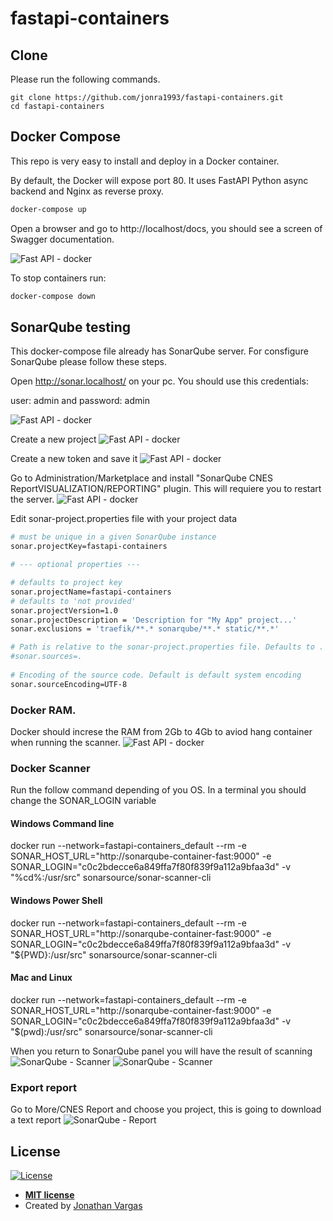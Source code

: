 # fastapi-containers

## Clone

Please run the following commands.

```
git clone https://github.com/jonra1993/fastapi-containers.git
cd fastapi-containers
```

## Docker Compose

This repo is very easy to install and deploy in a Docker container.

By default, the Docker will expose port 80. It uses FastAPI Python async backend and Nginx as reverse proxy.

```sh
docker-compose up
```

Open a browser and go to http://localhost/docs, you should see a screen of Swagger documentation.

![Fast API - docker](static/fast.png)

To stop containers run:

```sh
docker-compose down
```

## SonarQube testing
This docker-compose file already has SonarQube server.
For consfigure SonarQube please follow these steps.

Open http://sonar.localhost/ on your pc. You should use this credentials:

user: admin and password: admin

![Fast API - docker](static/sonar1.png)

Create a new project 
![Fast API - docker](static/sonar2.png)

Create a new token and save it
![Fast API - docker](static/sonar3.png)

Go to Administration/Marketplace and install "SonarQube CNES ReportVISUALIZATION/REPORTING" plugin. This will requiere you to restart the server.
![Fast API - docker](static/sonar4.png)

Edit sonar-project.properties file with your project data

```sh
# must be unique in a given SonarQube instance
sonar.projectKey=fastapi-containers

# --- optional properties ---

# defaults to project key
sonar.projectName=fastapi-containers
# defaults to 'not provided'
sonar.projectVersion=1.0
sonar.projectDescription = 'Description for "My App" project...'
sonar.exclusions = 'traefik/**.* sonarqube/**.* static/**.*'

# Path is relative to the sonar-project.properties file. Defaults to .
#sonar.sources=.
 
# Encoding of the source code. Default is default system encoding
sonar.sourceEncoding=UTF-8
```

### Docker RAM.
Docker should increse the RAM from 2Gb to 4Gb to aviod hang container when running the scanner.
![Fast API - docker](static/docker1.png)

### Docker Scanner
Run the follow command depending of you OS. In a terminal you should change the SONAR_LOGIN variable

#### Windows Command line
docker run --network=fastapi-containers_default --rm -e SONAR_HOST_URL="http://sonarqube-container-fast:9000" -e SONAR_LOGIN="c0c2bdecce6a849ffa7f80f839f9a112a9bfaa3d" -v "%cd%:/usr/src" sonarsource/sonar-scanner-cli

#### Windows Power Shell
docker run --network=fastapi-containers_default --rm -e SONAR_HOST_URL="http://sonarqube-container-fast:9000" -e SONAR_LOGIN="c0c2bdecce6a849ffa7f80f839f9a112a9bfaa3d" -v "${PWD}:/usr/src" sonarsource/sonar-scanner-cli

#### Mac and Linux
docker run --network=fastapi-containers_default --rm -e SONAR_HOST_URL="http://sonarqube-container-fast:9000" -e SONAR_LOGIN="c0c2bdecce6a849ffa7f80f839f9a112a9bfaa3d" -v "$(pwd):/usr/src" sonarsource/sonar-scanner-cli

When you return to SonarQube panel you will have the result of scanning
![SonarQube - Scanner](static/sonar5.png)
![SonarQube - Scanner](static/sonar6.png)

### Export report
Go to More/CNES Report and choose you project, this is going to download a text report 
![SonarQube - Report](static/sonar5.png)

## License

[![License](http://img.shields.io/:license-mit-blue.svg?style=flat-square)](http://badges.mit-license.org)

- **[MIT license](http://opensource.org/licenses/mit-license.php)**
- Created by <a href="https://www.jonathanvargas.ml" target="_blank">Jonathan Vargas</a>


